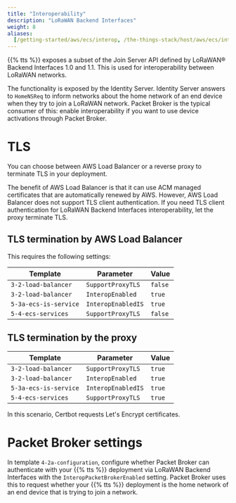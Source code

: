 ```yaml
---
title: "Interoperability"
description: "LoRaWAN Backend Interfaces"
weight: 8
aliases:
  [/getting-started/aws/ecs/interop, /the-things-stack/host/aws/ecs/interop]
---
```


{{% tts %}} exposes a subset of the Join Server API defined by LoRaWAN® Backend Interfaces 1.0 and 1.1. This is used for interoperability between LoRaWAN networks.

<!--more-->

The functionality is exposed by the Identity Server. Identity Server answers to `HomeNSReq` to inform networks about the home network of an end device when they try to join a LoRaWAN network. Packet Broker is the typical consumer of this: enable interoperability if you want to use device activations through Packet Broker.

# TLS

You can choose between AWS Load Balancer or a reverse proxy to terminate TLS in your deployment.

The benefit of AWS Load Balancer is that it can use ACM managed certificates that are automatically renewed by AWS. However, AWS Load Balancer does not support TLS client authentication. If you need TLS client authentication for LoRaWAN Backend Interfaces interoperability, let the proxy terminate TLS.

## TLS termination by AWS Load Balancer

This requires the following settings:

| Template              | Parameter          | Value   |
| --------------------- | ------------------ | ------- |
| `3-2-load-balancer`   | `SupportProxyTLS`  | `false` |
| `3-2-load-balancer`   | `InteropEnabled`   | `true`  |
| `5-3a-ecs-is-service` | `InteropEnabledIS` | `true`  |
| `5-4-ecs-services`    | `SupportProxyTLS`  | `false` |

## TLS termination by the proxy

| Template              | Parameter          | Value  |
| --------------------- | ------------------ | ------ |
| `3-2-load-balancer`   | `SupportProxyTLS`  | `true` |
| `3-2-load-balancer`   | `InteropEnabled`   | `true` |
| `5-3a-ecs-is-service` | `InteropEnabledIS` | `true` |
| `5-4-ecs-services`    | `SupportProxyTLS`  | `true` |

In this scenario, Certbot requests Let's Encrypt certificates.

# Packet Broker settings

In template `4-2a-configuration`, configure whether Packet Broker can authenticate with your {{% tts %}} deployment via LoRaWAN Backend Interfaces with the `InteropPacketBrokerEnabled` setting. Packet Broker uses this to request whether your {{% tts %}} deployment is the home network of an end device that is trying to join a network.
